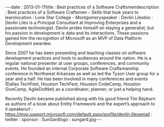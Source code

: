---﻿date : 2013-01-17title : Best practices of a Software Craftsmendescription : Best practices of a Software Craftsmen – Skills that took years to learnlocation : Lone Star College - Montgomeryspeaker : Devlin Lilesbio : Devlin Liles is a Principal Consultant at Improving Enterprises and a passionate technologist. Devlin prides himself on staying a generalist, but his passion in development is data and its interactions. These passions gained him the recognition of Microsoft as an MVP of Data Platform Development awardee.
 
Since 2007 he has been presenting and teaching classes on software development practices and tools to audiences around the nation. He is a regular national presenter at user groups, conferences, and community events. He founded an internal Corporate Software Craftsmanship conference in Northwest Arkansas as well as led the Tyson User group for a year and a half. He has been involved in many conferences and events (Dallas TechFest, Houston TechFest, Houston CodeCamp, Houston GiveCamp, AgileDotNet) as a coordinator; planner; or just a helping hand.
 
Recently Devlin became published along with his good friend Tim Rayburn as authors of a book about Entity Framework and the expert’s approach to it.speakerurl : https://mvp.support.microsoft.com/default.aspx/profile/devlin.lilesemail : twitter : sponsor : SunGardlogo : sungard.jpg---